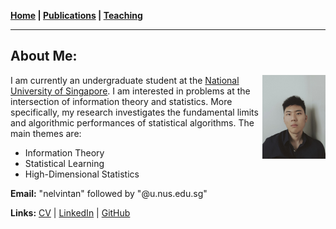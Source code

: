 **[Home](./) \| [Publications](./publications.html) \| [Teaching](./teaching.html)**

---

## About Me:

<img align="right" src="./images/profile.png" width=20% height=auto>

I am currently an undergraduate student at the [National University of Singapore](http://www.nus.edu.sg/). I am interested in problems at the intersection of information theory and statistics. More specifically, my research investigates the fundamental limits and algorithmic performances of statistical algorithms. The main themes are:
- Information Theory
- Statistical Learning
- High-Dimensional Statistics

**Email:** "nelvintan" followed by "@u.nus.edu.sg"

**Links:** [CV](http://nelvintan.github.io/files/CV.pdf) \| [LinkedIn](https://www.linkedin.com/in/nelvin-tan-290377151/) \| [GitHub](https://github.com/nelvintan)
